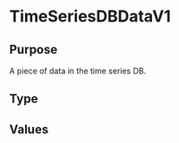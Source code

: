 # TimeSeriesDBDataV1



## Purpose


<!-- --8<-- [start:purpose] -->
A piece of data in the time series DB.
<!-- --8<-- [end:purpose] -->

## Type


<!-- --8<-- [start:type] -->
<div class="type" markdown>


</div>
<!-- --8<-- [end:type] -->

## Values

